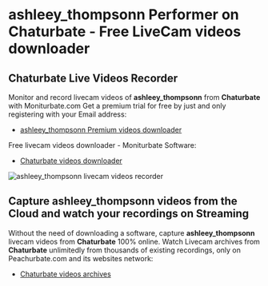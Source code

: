 # ashleey_thompsonn Performer on Chaturbate - Free LiveCam videos downloader

## Chaturbate Live Videos Recorder

Monitor and record livecam videos of **ashleey_thompsonn** from **Chaturbate** with Moniturbate.com
Get a premium trial for free by just and only registering with your Email address:
* [ashleey_thompsonn Premium videos downloader](https://moniturbate.com/request-demo-licence-key.html)

Free livecam videos downloader - Moniturbate Software:
* [Chaturbate videos downloader](https://moniturbate.com/moniturbate-download-software.html)

![ashleey_thompsonn livecam videos recorder](https://peachurnet.com/templates/moniturbate-software.png)


## Capture ashleey_thompsonn videos from the Cloud and watch your recordings on Streaming

Without the need of downloading a software, capture **ashleey_thompsonn** livecam videos from **Chaturbate** 100% online.
Watch Livecam archives from **Chaturbate** unlimitedly from thousands of existing recordings, only on Peachurbate.com and its websites network:
* [Chaturbate videos archives](https://peachurnet.com/)